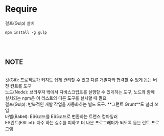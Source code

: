 # Require<br>
걸프(Gulp) 설치
```
npm install -g gulp
```
<br><br>


## NOTE
<br>
깃(Git): 프로젝트가 커져도 쉽게 관리할 수 있고 다른 개발자와 협력할 수 있게 돕는 버전 컨트롤 도구 <br>
노드(Node): 브라우저 밖에서 자바스크립트를 실행할 수 있게하는 도구, 노드와 함께 설치되는 npm은 이 리스트의 다른 도구를 설치할 때 필요<br>
걸프(Gulp): 반복적인 개발 작업을 자동화하는 빌드 도구. **그런트 Grunt**도 널리 쓰임<br>
바벨(Babel): ES6코드를 ES5코드로 변환하는 트랜스 컴파일러<br>
ES린트(ESLint): 자주 하는 실수를 피하고 더 나은 프로그래머가 되도록 돕는 린트 프로그램<br>
